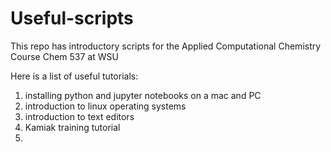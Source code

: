 # Useful-scripts
This repo has introductory scripts for the Applied Computational Chemistry Course Chem 537 at WSU

Here is a list of useful tutorials:

1) installing python and jupyter notebooks on a mac and PC
2) introduction to linux operating systems
3) introduction to text editors
4) Kamiak training tutorial
5) 
